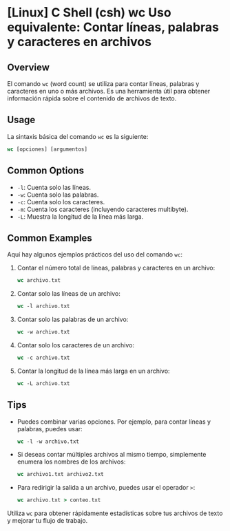 # [Linux] C Shell (csh) wc Uso equivalente: Contar líneas, palabras y caracteres en archivos

## Overview
El comando `wc` (word count) se utiliza para contar líneas, palabras y caracteres en uno o más archivos. Es una herramienta útil para obtener información rápida sobre el contenido de archivos de texto.

## Usage
La sintaxis básica del comando `wc` es la siguiente:

```csh
wc [opciones] [argumentos]
```

## Common Options
- `-l`: Cuenta solo las líneas.
- `-w`: Cuenta solo las palabras.
- `-c`: Cuenta solo los caracteres.
- `-m`: Cuenta los caracteres (incluyendo caracteres multibyte).
- `-L`: Muestra la longitud de la línea más larga.

## Common Examples
Aquí hay algunos ejemplos prácticos del uso del comando `wc`:

1. Contar el número total de líneas, palabras y caracteres en un archivo:

   ```csh
   wc archivo.txt
   ```

2. Contar solo las líneas de un archivo:

   ```csh
   wc -l archivo.txt
   ```

3. Contar solo las palabras de un archivo:

   ```csh
   wc -w archivo.txt
   ```

4. Contar solo los caracteres de un archivo:

   ```csh
   wc -c archivo.txt
   ```

5. Contar la longitud de la línea más larga en un archivo:

   ```csh
   wc -L archivo.txt
   ```

## Tips
- Puedes combinar varias opciones. Por ejemplo, para contar líneas y palabras, puedes usar:

  ```csh
  wc -l -w archivo.txt
  ```

- Si deseas contar múltiples archivos al mismo tiempo, simplemente enumera los nombres de los archivos:

  ```csh
  wc archivo1.txt archivo2.txt
  ```

- Para redirigir la salida a un archivo, puedes usar el operador `>`:

  ```csh
  wc archivo.txt > conteo.txt
  ``` 

Utiliza `wc` para obtener rápidamente estadísticas sobre tus archivos de texto y mejorar tu flujo de trabajo.